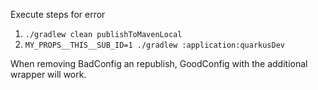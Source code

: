 Execute steps for error

1. `./gradlew clean publishToMavenLocal`
2. `MY_PROPS__THIS__SUB_ID=1 ./gradlew :application:quarkusDev`

When removing BadConfig an republish, GoodConfig with the additional wrapper will work.